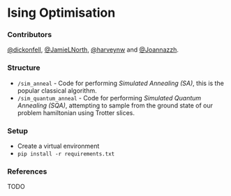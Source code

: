 # Ising Optimisation

### Contributors

[@dickonfell](https://github.com/dickonfell), [@JamieLNorth](https://github.com/JamieLNorth), [@harveynw](https://github.com/harveynw) and [@Joannazzh](https://github.com/Joannazzh).

### Structure

- `/sim_anneal` - Code for performing <i>Simulated Annealing (SA)</i>, this is the popular classical algorithm. 
- `/sim_quantum_anneal` - Code for performing <i>Simulated Quantum Annealing (SQA)</i>, attempting to sample from the ground state of our problem hamiltonian using Trotter slices.

### Setup
- Create a virtual environment
- `pip install -r requirements.txt`

### References
TODO